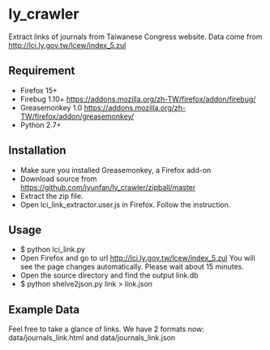 ly_crawler
==========

Extract links of journals from Taiwanese Congress website.
Data come from http://lci.ly.gov.tw/lcew/index_5.zul

Requirement
-----------
* Firefox 15+
* Firebug 1.10+  https://addons.mozilla.org/zh-TW/firefox/addon/firebug/
* Greasemonkey 1.0  https://addons.mozilla.org/zh-TW/firefox/addon/greasemonkey/
* Python 2.7+

Installation
------------
* Make sure you installed Greasemonkey, a Firefox add-on
* Download source from https://github.com/jyunfan/ly_crawler/zipball/master
* Extract the zip file.
* Open lci_link_extractor.user.js in Firefox.  Follow the instruction.

Usage
-----
* $ python lci_link.py
* Open Firefox and go to url http://lci.ly.gov.tw/lcew/index_5.zul  You will see the page changes automatically.  Please wait about 15 minutes.
* Open the source directory and find the output link.db
* $ python shelve2json.py link > link.json

Example Data
------------
Feel free to take a glance of links.
We have 2 formats now: data/journals_link.html and data/journals_link.json
